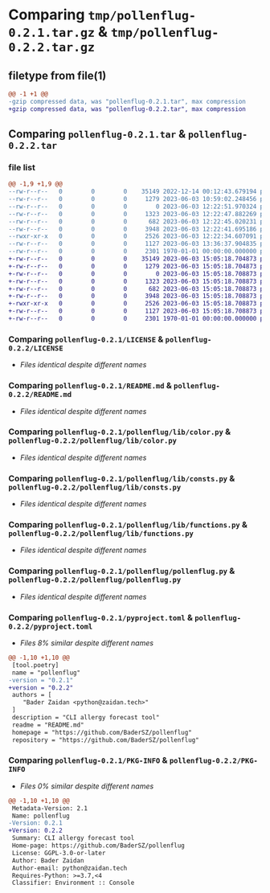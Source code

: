 # Comparing `tmp/pollenflug-0.2.1.tar.gz` & `tmp/pollenflug-0.2.2.tar.gz`

## filetype from file(1)

```diff
@@ -1 +1 @@
-gzip compressed data, was "pollenflug-0.2.1.tar", max compression
+gzip compressed data, was "pollenflug-0.2.2.tar", max compression
```

## Comparing `pollenflug-0.2.1.tar` & `pollenflug-0.2.2.tar`

### file list

```diff
@@ -1,9 +1,9 @@
--rw-r--r--   0        0        0    35149 2022-12-14 00:12:43.679194 pollenflug-0.2.1/LICENSE
--rw-r--r--   0        0        0     1279 2023-06-03 10:59:02.248456 pollenflug-0.2.1/README.md
--rw-r--r--   0        0        0        0 2023-06-03 12:22:51.970324 pollenflug-0.2.1/pollenflug/lib/__init__.py
--rw-r--r--   0        0        0     1323 2023-06-03 12:22:47.882269 pollenflug-0.2.1/pollenflug/lib/color.py
--rw-r--r--   0        0        0      682 2023-06-03 12:22:45.020231 pollenflug-0.2.1/pollenflug/lib/consts.py
--rw-r--r--   0        0        0     3948 2023-06-03 12:22:41.695186 pollenflug-0.2.1/pollenflug/lib/functions.py
--rwxr-xr-x   0        0        0     2526 2023-06-03 12:22:34.607091 pollenflug-0.2.1/pollenflug/pollenflug.py
--rw-r--r--   0        0        0     1127 2023-06-03 13:36:37.904835 pollenflug-0.2.1/pyproject.toml
--rw-r--r--   0        0        0     2301 1970-01-01 00:00:00.000000 pollenflug-0.2.1/PKG-INFO
+-rw-r--r--   0        0        0    35149 2023-06-03 15:05:18.704873 pollenflug-0.2.2/LICENSE
+-rw-r--r--   0        0        0     1279 2023-06-03 15:05:18.704873 pollenflug-0.2.2/README.md
+-rw-r--r--   0        0        0        0 2023-06-03 15:05:18.708873 pollenflug-0.2.2/pollenflug/lib/__init__.py
+-rw-r--r--   0        0        0     1323 2023-06-03 15:05:18.708873 pollenflug-0.2.2/pollenflug/lib/color.py
+-rw-r--r--   0        0        0      682 2023-06-03 15:05:18.708873 pollenflug-0.2.2/pollenflug/lib/consts.py
+-rw-r--r--   0        0        0     3948 2023-06-03 15:05:18.708873 pollenflug-0.2.2/pollenflug/lib/functions.py
+-rwxr-xr-x   0        0        0     2526 2023-06-03 15:05:18.708873 pollenflug-0.2.2/pollenflug/pollenflug.py
+-rw-r--r--   0        0        0     1127 2023-06-03 15:05:18.708873 pollenflug-0.2.2/pyproject.toml
+-rw-r--r--   0        0        0     2301 1970-01-01 00:00:00.000000 pollenflug-0.2.2/PKG-INFO
```

### Comparing `pollenflug-0.2.1/LICENSE` & `pollenflug-0.2.2/LICENSE`

 * *Files identical despite different names*

### Comparing `pollenflug-0.2.1/README.md` & `pollenflug-0.2.2/README.md`

 * *Files identical despite different names*

### Comparing `pollenflug-0.2.1/pollenflug/lib/color.py` & `pollenflug-0.2.2/pollenflug/lib/color.py`

 * *Files identical despite different names*

### Comparing `pollenflug-0.2.1/pollenflug/lib/consts.py` & `pollenflug-0.2.2/pollenflug/lib/consts.py`

 * *Files identical despite different names*

### Comparing `pollenflug-0.2.1/pollenflug/lib/functions.py` & `pollenflug-0.2.2/pollenflug/lib/functions.py`

 * *Files identical despite different names*

### Comparing `pollenflug-0.2.1/pollenflug/pollenflug.py` & `pollenflug-0.2.2/pollenflug/pollenflug.py`

 * *Files identical despite different names*

### Comparing `pollenflug-0.2.1/pyproject.toml` & `pollenflug-0.2.2/pyproject.toml`

 * *Files 8% similar despite different names*

```diff
@@ -1,10 +1,10 @@
 [tool.poetry]
 name = "pollenflug"
-version = "0.2.1"
+version = "0.2.2"
 authors = [
 	"Bader Zaidan <python@zaidan.tech>"
 ]
 description = "CLI allergy forecast tool"
 readme = "README.md"
 homepage = "https://github.com/BaderSZ/pollenflug"
 repository = "https://github.com/BaderSZ/pollenflug"
```

### Comparing `pollenflug-0.2.1/PKG-INFO` & `pollenflug-0.2.2/PKG-INFO`

 * *Files 0% similar despite different names*

```diff
@@ -1,10 +1,10 @@
 Metadata-Version: 2.1
 Name: pollenflug
-Version: 0.2.1
+Version: 0.2.2
 Summary: CLI allergy forecast tool
 Home-page: https://github.com/BaderSZ/pollenflug
 License: GGPL-3.0-or-later
 Author: Bader Zaidan
 Author-email: python@zaidan.tech
 Requires-Python: >=3.7,<4
 Classifier: Environment :: Console
```

